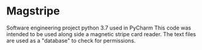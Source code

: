 # Magstripe
Software engineering project
python 3.7 used in PyCharm 
This code was intended to be used along side a magnetic stripe card reader. The text files are used as a "database" to check for permissions. 
